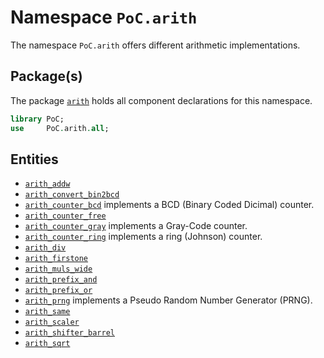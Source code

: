 # Namespace `PoC.arith`

The namespace `PoC.arith` offers different arithmetic implementations.


## Package(s)

The package [`arith`][arith.pkg] holds all component declarations for this namespace.

```VHDL
library PoC;
use     PoC.arith.all;
```

## Entities

 - [`arith_addw`][arith_addw]
 - [`arith_convert_bin2bcd`][arith_convert_bin2bcd]
 - [`arith_counter_bcd`][arith_counter_bcd] implements a BCD (Binary Coded Dicimal) counter.
 - [`arith_counter_free`][arith_counter_free]
 - [`arith_counter_gray`][arith_counter_gray] implements a Gray-Code counter.
 - [`arith_counter_ring`][arith_counter_ring] implements a ring (Johnson) counter.
 - [`arith_div`][arith_addw]
 - [`arith_firstone`][arith_firstone]
 - [`arith_muls_wide`][arith_muls_wide]
 - [`arith_prefix_and`][arith_prefix_and]
 - [`arith_prefix_or`][arith_prefix_or]
 - [`arith_prng`][arith_prng] implements a Pseudo Random Number Generator (PRNG).
 - [`arith_same`][arith_same]
 - [`arith_scaler`][arith_scaler]
 - [`arith_shifter_barrel`][arith_shifter_barrel]
 - [`arith_sqrt`][arith_sqrt]


 [arith.pkg]:				arith.pkg.vhdl

 [arith_addw]:				arith_addw.vhdl
 [arith_convert_bin2bcd]:	arith_convert_bin2bcd.vhdl
 [arith_counter_bcd]:		arith_counter_bcd.vhdl
 [arith_counter_free]:		arith_counter_freev
 [arith_counter_gray]:		arith_counter_gray.vhdl
 [arith_counter_ring]:		arith_counter_ring.vhdl
 [arith_div]:				arith_addw.vhdl
 [arith_firstone]:			arith_firstone.vhdl
 [arith_muls_wide]:			arith_muls_wide.vhdl
 [arith_prefix_and]:		arith_addw.vhdl
 [arith_prefix_or]:			arith_addw.vhdl
 [arith_prng]:				arith_prng.vhdl
 [arith_same]:				arith_same.vhdl
 [arith_scaler]:			arith_scaler.vhdl
 [arith_shifter_barrel]:	arith_shifter_barrel.vhdl
 [arith_sqrt]:				arith_sqrt.vhdl
